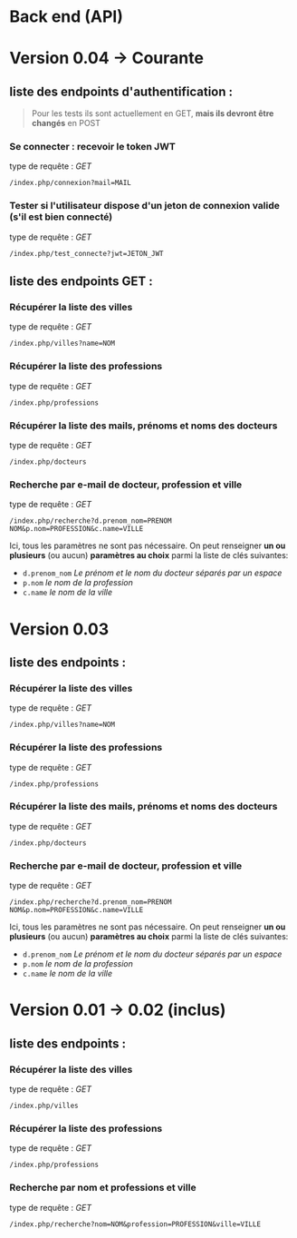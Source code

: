 # Back end (API)
# Version 0.04 → Courante
## liste des endpoints d'authentification :
> Pour les tests ils sont actuellement en GET, **mais ils devront être changés** en POST
### Se connecter : recevoir le token JWT
type de requête : *GET*
```
/index.php/connexion?mail=MAIL
```

### Tester si l'utilisateur dispose d'un jeton de connexion valide (s'il est bien connecté)
type de requête : *GET*
```
/index.php/test_connecte?jwt=JETON_JWT
```

## liste des endpoints GET :
### Récupérer la liste des villes
type de requête : *GET*

```
/index.php/villes?name=NOM
```

### Récupérer la liste des professions
type de requête : *GET*

```
/index.php/professions
```

### Récupérer la liste des mails, prénoms et noms des docteurs 
type de requête : *GET*

```
/index.php/docteurs
```
### Recherche par e-mail de docteur, profession et ville
type de requête : *GET*

```
/index.php/recherche?d.prenom_nom=PRENOM NOM&p.nom=PROFESSION&c.name=VILLE
```
Ici, tous les paramètres ne sont pas nécessaire. On peut renseigner **un ou plusieurs** (ou aucun) **paramètres au choix** parmi la liste de clés suivantes:
- `d.prenom_nom` *Le prénom et le nom du docteur séparés par un espace*
- `p.nom` *le nom de la profession*
- `c.name` *le nom de la ville*


# Version 0.03
## liste des endpoints :
### Récupérer la liste des villes
type de requête : *GET*

```
/index.php/villes?name=NOM
```

### Récupérer la liste des professions
type de requête : *GET*

```
/index.php/professions
```

### Récupérer la liste des mails, prénoms et noms des docteurs 
type de requête : *GET*

```
/index.php/docteurs
```
### Recherche par e-mail de docteur, profession et ville
type de requête : *GET*

```
/index.php/recherche?d.prenom_nom=PRENOM NOM&p.nom=PROFESSION&c.name=VILLE
```
Ici, tous les paramètres ne sont pas nécessaire. On peut renseigner **un ou plusieurs** (ou aucun) **paramètres au choix** parmi la liste de clés suivantes:
- `d.prenom_nom` *Le prénom et le nom du docteur séparés par un espace*
- `p.nom` *le nom de la profession*
- `c.name` *le nom de la ville*


# Version 0.01 → 0.02 (inclus)
## liste des endpoints :
### Récupérer la liste des villes
type de requête : *GET*

```
/index.php/villes
```
### Récupérer la liste des professions
type de requête : *GET*

```
/index.php/professions
```
### Recherche par nom et professions et ville
type de requête : *GET*

```
/index.php/recherche?nom=NOM&profession=PROFESSION&ville=VILLE
```